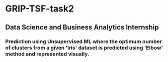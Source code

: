 # GRIP-TSF-task2
## Data Science and Business Analytics Internship
### Prediction using Unsupervised ML where the optimum number of clusters from a given 'Iris' dataset is predicted using 'Elbow' method and represented visually.
